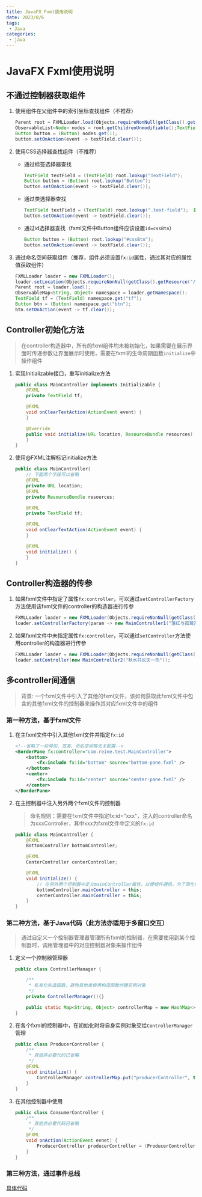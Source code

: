 ```yaml
---
title: JavaFX Fxml使用说明
date: 2023/8/6
tags:
 - Java
categories:
 - java
---
```


# JavaFX Fxml使用说明

## 不通过控制器获取组件

1. 使用组件在父组件中的索引坐标查找组件（不推荐）
    ```java
    Parent root = FXMLLoader.load(Objects.requireNonNull(getClass().getResource("/test1/test1.fxml")));
    ObservableList<Node> nodes = root.getChildrenUnmodifiable();TextField textField = (TextField) nodes.get(0);
    Button button = (Button) nodes.get(1);
    button.setOnAction(event -> textField.clear());
    ```

2. 使用CSS选择器查找组件（不推荐）

    * 通过标签选择器查找
        ```java
        TextField textField = (TextField) root.lookup("TextField");
        Button button = (Button) root.lookup("Button");
        button.setOnAction(event -> textField.clear());
        ``` 

    * 通过类选择器查找
        ```java
        TextField textField = (TextField) root.lookup(".text-field");  Button button = (Button) root.lookup(".button");
        button.setOnAction(event -> textField.clear());
        ```
    
    * 通过id选择器查找（fxml文件中Button组件应该设置`id=cssBtn`）
        ```java
        Button button = (Button) root.lookup("#cssBtn");
        button.setOnAction(event -> textField.clear());
        ```
    
3. 通过命名空间获取组件（推荐，组件必须设置`fx:id`属性，通过其对应的属性值获取组件）
    ```java
    FXMLLoader loader = new FXMLLoader();
    loader.setLocation(Objects.requireNonNull(getClass().getResource("/test3/test3.fxml")));
    Parent root = loader.load();
    ObservableMap<String, Object> namespace = loader.getNamespace();
    TextField tf = (TextField) namespace.get("tf");
    Button btn = (Button) namespace.get("btn");
    btn.setOnAction(event -> tf.clear());
    ```

## Controller初始化方法

> 在controller构造器中，所有的fxml组件均未被初始化，如果需要在展示界面时传递参数让界面展示时使用，需要在fxml的生命周期函数`initialize`中操作组件

1. 实现Initializable接口，重写initialize方法
    ```java
    public class MainController implements Initializable {
        @FXML
        private TextField tf;

        @FXML
        void onClearTextAction(ActionEvent event) {
        }

        @Override
        public void initialize(URL location, ResourceBundle resources) {
        }
    }
    ```

2. 使用@FXML注解标记initialize方法
    ```java
    public class MainController{
        // 下面两个字段可以省略
        @FXML
        private URL location;
        @FXML
        private ResourceBundle resources;

        @FXML
        private TextField tf;

        @FXML
        void onClearTextAction(ActionEvent event) {
        }

        @FXML
        void initialize() {
        }
    }   
    ```

## Controller构造器的传参

1. 如果fxml文件中指定了属性`fx:controller`，可以通过`setControllerFactory`方法使用该fxml文件的controller的构造器进行传参
    ```java
    FXMLLoader loader = new FXMLLoader(Objects.requireNonNull(getClass().getResource("/test1/test1.fxml")));
    loader.setControllerFactory(param -> new MainController1("落红与孤鹜齐飞"));
    ```

2. 如果fxml文件中未指定属性`fx:controller`，可以通过`setController`方法使用controller的构造器进行传参
    ```java
    FXMLLoader loader = new FXMLLoader(Objects.requireNonNull(getClass().getResource("/test2/test2.fxml")));
    loader.setController(new MainController2("秋水共长天一色"));
    ```

## 多controller间通信
> 背景: 一个fxml文件中引入了其他的fxml文件，该如何获取此fxml文件中包含的其他fxml文件的控制器来操作其对应fxml文件中的组件

### 第一种方法，基于fxml文件

1. 在主fxml文件中引入其他fxml文件并指定`fx:id`
    ```xml
    <!--省略了一些导包、宽高、命名空间等无关配置-->
    <BorderPane fx:controller="com.reine.test.MainController">
        <bottom>
            <fx:include fx:id="bottom" source="bottom-pane.fxml" />
        </bottom>
        <center>
            <fx:include fx:id="center" source="center-pane.fxml" />
        </center>
    </BorderPane>
    ```

2. 在主控制器中注入另外两个fxml文件的控制器
    > 命名规则：需要在fxml文件中指定fx:id="xxx"，注入的controller命名为xxxController，其中xxx为fxml文件中定义的`fx:id`

    ```java
    public class MainController {
        @FXML
        BottomController bottomController;

        @FXML
        CenterController centerController;

        @FXML
        void initialize() {
            // 在另外两个控制器中定义mainController属性，以便组件通信，为了简化代码，该属性作用域定义为default
            bottomController.mainController = this;
            centerController.mainController = this;
        }
    }
    ```

### 第二种方法，基于Java代码（此方法亦适用于多窗口交互）
> 通过自定义一个控制器管理器管理所有fxml的控制器，在需要使用到某个控制器时，调用管理器中的对应控制器对象来操作组件

1. 定义一个控制器管理器
    ```java
    public class ControllerManager {

        /**
         * 私有化构造函数，避免其他类使用构造函数创建实例对象
         */
        private ControllerManager(){}

        public static Map<String, Object> controllerMap = new HashMap<>();
    }
    ```

2. 在各个fxml的控制器中，在初始化时将自身实例对象交给`ControllerManager`管理
    ```java
    public class ProducerController {
        /**
         * 其他非必要代码已省略
         */
        @FXML
        void initialize() {
            ControllerManager.controllerMap.put("producerController", this);
        }
    }
    ```

3. 在其他控制器中使用
    ```java
    public class ConsumerController {
        /**
         * 其他非必要代码已省略
         */
        @FXML
        void onAction(ActionEvent evnet) {
            ProducerController producerController = (ProducerController) ControllerManager.controllerMap.get("producerController");
        }
    }
    ```

### 第三种方法，通过事件总线
[具体代码](https://github.com/reine-ishyanami/test-fxml/tree/master/event-bus)